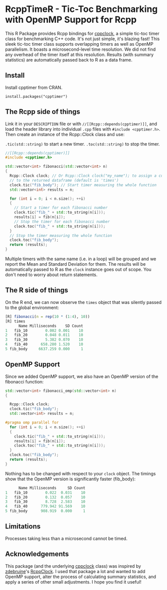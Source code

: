 # RcppTimeR - Tic-Toc Benchmarking with OpenMP Support for Rcpp

This R Package provides Rcpp bindings for [cppclock](https://github.com/BerriJ/cppclock), a simple tic-toc timer class for benchmarking C++ code. It's not just simple, it's blazing fast! This sleek tic-toc timer class supports overlapping timers as well as OpenMP parallelism. It boasts a microsecond-level time resolution. We did not find any overhead of the timer itself at this resolution. Results (with summary statistics) are automatically passed back to R as a data frame.


## Install

Install cpptimer from CRAN.

```
install.packages("cpptimer")
```

## The Rcpp side of things

Link it in your `DESCRIPTION` file or with `//[[Rcpp::depends(cpptimer)]]`, and load the header library into individual `.cpp` files with `#include <cpptimer.h>`. Then create an instance of the Rcpp::Clock class and use:

`.tic(std::string)` to start a new timer. `.toc(std::string)` to stop the timer.

```c++
//[[Rcpp::depends(cpptimer)]]
#include <cpptimer.h>

std::vector<int> fibonacci(std::vector<int> n)
{
  Rcpp::Clock clock; // Or Rcpp::Clock clock("my_name"); to assign a custom name
  // to the returned dataframe (default is 'times')
  clock.tic("fib_body"); // Start timer measuring the whole function
  std::vector<int> results = n;

  for (int i = 0; i < n.size(); ++i)
  {
    // Start a timer for each fibonacci number
    clock.tic("fib_" + std::to_string(n[i]));
    results[i] = fib(n[i]);
    // Stop the timer for each fibonacci number
    clock.toc("fib_" + std::to_string(n[i]));
  }
  // Stop the timer measuring the whole function
  clock.toc("fib_body");
  return (results);
}
```
Multiple timers with the same name (i.e. in a loop) will be grouped and we report the Mean and Standard Deviation for them. The results will be automatically passed to R as the `clock` instance goes out of scope. You don't need to worry about return statements.

## The R side of things

On the R end, we can now observe the `times` object that was silently passed to the global environment:

```r
[R] fibonacci(n = rep(10 * (1:4), 10))
[R] times
      Name Milliseconds    SD Count
1   fib_10        0.002 0.001    10
2   fib_20        0.048 0.011    10
3   fib_30        5.382 0.070    10
4   fib_40      658.280 1.520    10
5 fib_body     6637.259 0.000     1
```
## OpenMP Support

Since we added OpenMP support, we also have an OpenMP version of the fibonacci function:

```c++
std::vector<int> fibonacci_omp(std::vector<int> n)
{

  Rcpp::Clock clock;
  clock.tic("fib_body");
  std::vector<int> results = n;

#pragma omp parallel for
  for (int i = 0; i < n.size(); ++i)
  {
    clock.tic("fib_" + std::to_string(n[i]));
    results[i] = fib(n[i]);
    clock.toc("fib_" + std::to_string(n[i]));
  }
  clock.toc("fib_body");
  return (results);
}
```
Nothing has to be changed with respect to your `clock` object. The timings show that the OpenMP version is significantly faster (fib_body):

```r
      Name Milliseconds     SD Count
1   fib_10        0.022  0.031    10
2   fib_20        0.132  0.057    10
3   fib_30        8.728  2.583    10
4   fib_40      779.942 91.569    10
5 fib_body      908.919  0.000     1
```

## Limitations

Processes taking less than a microsecond cannot be timed.

## Acknowledgements

This package (and the underlying [cppclock](https://github.com/BerriJ/cppclock) class) was inspired by [zdebruine](https://github.com/zdebruine)'s [RcppClock](https://github.com/zdebruine/RcppClock). I used that package a lot and wanted to add OpenMP support, alter the process of calculating summary statistics, and apply a series of other small adjustments. I hope you find it useful!